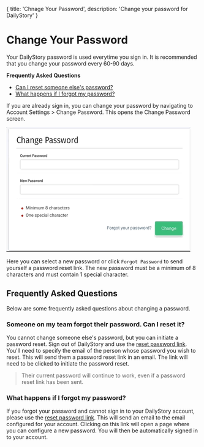 {
title: 'Chnage Your Password',
description: 'Change your password for DailyStory'
}
# Change Your Password
Your DailyStory password is used everytime you sign in. It is recommended that you change your password every 60-90 days. 

**Frequently Asked Questions**

* [Can I reset someone else's password?](#someone-on-my-team-forgot-their-password-can-i-reset-it)
* [What happens if I forgot my password?](#what-happens-if-i-forgot-my-password)

If you are already sign in, you can change your password by navigating to Account Settings > Change Password. This opens the Change Password screen.

![Change Password](/articles/account/change-password-01.gif "Change Password")

Here you can select a new password or click `Forgot Password` to send yourself a password reset link. The new password must be a minimum of 8 characters and must contain 1 special character.

## Frequently Asked Questions
Below are some frequently asked questions about changing a password.

### Someone on my team forgot their password. Can I reset it?
You cannot change someone else's password, but you can initiate a password reset. Sign out of DailyStory and use the [reset password link](https://app.dailystory.com/forgotpassword). You'll need to specify the email of the person whose password you wish to reset. This will send them a password reset link in an email. The link will need to be clicked to initiate the password reset. 

> Their current password will continue to work, even if a password reset link has been sent.

### What happens if I forgot my password?
If you forgot your password and cannot sign in to your DailyStory account, please use the [reset password link](https://app.dailystory.com/forgotpassword). This will send an email to the email configured for your account. Clicking on this link will open a page where you can configure a new password. You will then be automatically signed in to your account.